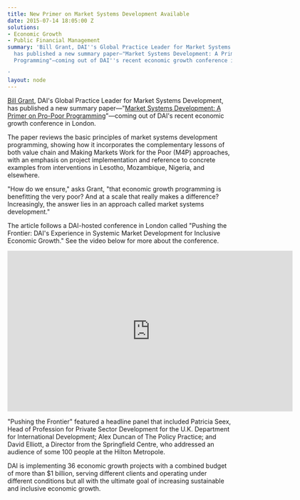 ```yaml
---
title: New Primer on Market Systems Development Available
date: 2015-07-14 18:05:00 Z
solutions:
- Economic Growth
- Public Financial Management
summary: 'Bill Grant, DAI''s Global Practice Leader for Market Systems Development,
  has published a new summary paper—"Market Systems Development: A Primer on Pro-Poor
  Programming"—coming out of DAI''s recent economic growth conference in London.

'
layout: node
---
```


[Bill Grant](/who-we-are/our-team/bill-grant), DAI's Global Practice Leader for Market Systems Development, has published a new summary paper—"[Market Systems Development: A Primer on Pro-Poor Programming](http://dai-global-developments.com/articles/market-systems-development-a-primer-on-pro-poor-programming/?utm_source=daidotcom)"—coming out of DAI's recent economic growth conference in London.

The paper reviews the basic principles of market systems development programming, showing how it incorporates the complementary lessons of both value chain and Making Markets Work for the Poor (M4P) approaches, with an emphasis on project implementation and reference to concrete examples from interventions in Lesotho, Mozambique, Nigeria, and elsewhere.

"How do we ensure," asks Grant, "that economic growth programming is benefitting the very poor? And at a scale that really makes a difference? Increasingly, the answer lies in an approach called market systems development."

The article follows a DAI-hosted conference in London called "Pushing the Frontier: DAI's Experience in Systemic Market Development for Inclusive Economic Growth." See the video below for more about the conference.

<iframe src="https://player.vimeo.com/video/130222083" width="640" height="360" frameborder="0" webkitallowfullscreen mozallowfullscreen allowfullscreen></iframe>

"Pushing the Frontier" featured a headline panel that included Patricia Seex, Head of Profession for Private Sector Development for the U.K. Department for International Development; Alex Duncan of The Policy Practice; and David Elliott, a Director from the Springfield Centre, who addressed an audience of some 100 people at the Hilton Metropole.

DAI is implementing 36 economic growth projects with a combined budget of more than $1 billion, serving different clients and operating under different conditions but all with the ultimate goal of increasing sustainable and inclusive economic growth.